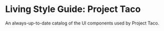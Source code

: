 # Living Style Guide: Project Taco

An always-up-to-date catalog of the UI components used by Project Taco.
